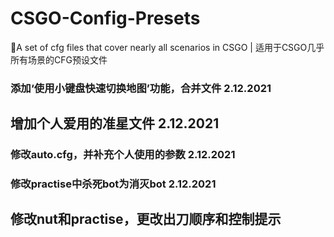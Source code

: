 # CSGO-Config-Presets
:tada:​A set of cfg files that cover nearly all scenarios in CSGO  |  适用于CSGO几乎所有场景的CFG预设文件
### 添加‘使用小键盘快速切换地图’功能，合并文件 2.12.2021
## 增加个人爱用的准星文件 2.12.2021
### 修改auto.cfg，并补充个人使用的参数 2.12.2021
### 修改practise中杀死bot为消灭bot 2.12.2021
## 修改nut和practise，更改出刀顺序和控制提示